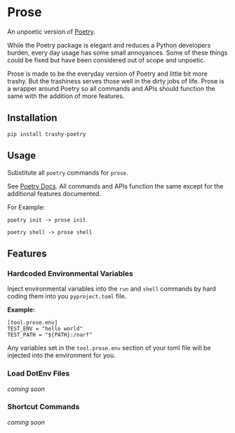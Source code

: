 # Prose

An unpoetic version of [Poetry](https://python-poetry.org/).

While the Poetry package is elegant and reduces a Python developers burden, every day usage has some small annoyances. Some of these things could be fixed but have been considered out of scope and unpoetic.

Prose is made to be the everyday version of Poetry and little bit more trashy. But the trashiness serves those well in the dirty jobs of life. Prose is a wrapper around Poetry so all commands and APIs should function the same with the addition of more features.

## Installation

```
pip install trashy-poetry
```

## Usage

Substitute all `poetry` commands for `prose`.

See [Poetry Docs](https://python-poetry.org/docs/). All commands and APIs function the same except for the additional features documented.

For Example:

```
poetry init -> prose init

poetry shell -> prose shell
```

## Features

### Hardcoded Environmental Variables

Inject environmental variables into the `run` and `shell` commands by hard coding them into you `pyproject.toml` file.

**Example:**

```
[tool.prose.env]
TEST_ENV = "hello world"
TEST_PATH = "${PATH}:/narf"
```

Any variables set in the `tool.prose.env` section of your toml file will be injected into the environment for you.

### Load DotEnv Files

*coming soon*


### Shortcut Commands

*coming soon*
